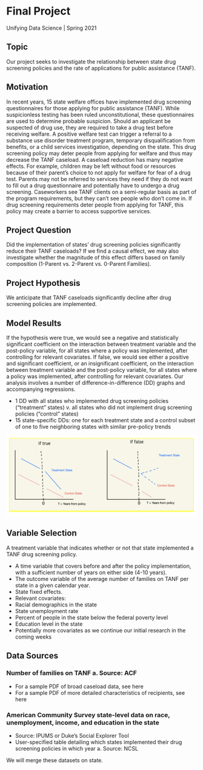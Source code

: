 # Final Project
Unifying Data Science | Spring 2021

## Topic
Our project seeks to investigate the relationship between state drug screening policies and the rate of applications for public assistance (TANF).

## Motivation
In recent years, 15 state welfare offices have implemented drug screening questionnaires for those applying for public assistance (TANF). While suspicionless testing has been ruled unconstitutional, these questionnaires are used to determine probable suspicion. Should an applicant be suspected of drug use, they are required to take a drug test before receiving welfare. A positive welfare test can trigger a referral to a substance use disorder treatment program, temporary disqualification from benefits, or a child services investigation, depending on the state.
This drug screening policy may deter people from applying for welfare and thus may decrease the TANF caseload. A caseload reduction has many negative effects. For example, children may be left without food or resources because of their parent’s choice to not apply for welfare for fear of a drug test. Parents may not be referred to services they need if they do not want to fill out a drug questionnaire and potentially have to undergo a drug screening.
Caseworkers see TANF clients on a semi-regular basis as part of the program requirements, but they can’t see people who don’t come in. If drug screening requirements deter people from applying for TANF, this policy may create a barrier to access supportive services.

## Project Question
Did the implementation of states’ drug screening policies significantly reduce their TANF caseloads?
If we find a causal effect, we may also investigate whether the magnitude of this effect differs based on family composition (1-Parent vs. 2-Parent vs. 0-Parent Families).

## Project Hypothesis
We anticipate that TANF caseloads significantly decline after drug screening policies are implemented.

## Model Results
If the hypothesis were true, we would see a negative and statistically significant coefficient on the interaction between treatment variable and the post-policy variable, for all states where a policy was implemented, after controlling for relevant covariates.
If false, we would see either a positive and significant coefficient, or an insignificant coefficient, on the interaction between treatment variable and the post-policy variable, for all states where a policy was implemented, after controlling for relevant covariates.
Our analysis involves a number of difference-in-difference (DD) graphs and accompanying regressions.
- 1 DD with all states who implemented drug screening policies (“treatment” states) v. all states who did not implement drug screening policies (“control” states)
- 15 state-specific DDs: one for each treatment state and a control subset of one to five neighboring states with similar pre-policy trends

![Test Image 1](diff-in-diff_graph.png)

## Variable Selection
A treatment variable that indicates whether or not that state implemented a TANF drug screening policy.
- A time variable that covers before and after the policy implementation, with a sufficient number of years on either side (4-10 years).
- The outcome variable of the average number of families on TANF per state in a given calendar year.
- State fixed effects.
- Relevant covariates:
- Racial demographics in the state
- State unemployment rate
- Percent of people in the state below the federal poverty level
- Education level in the state
- Potentially more covariates as we continue our initial research in the
coming weeks

## Data Sources
### Number of families on TANF a. Source: ACF
* For a sample PDF of broad caseload data, see here
* For a sample PDF of more detailed characteristics of recipients, see
here

### American Community Survey state-level data on race, unemployment, income, and education in the state
* Source: IPUMS or Duke’s Social Explorer Tool
* User-specified table detailing which states implemented their drug screening
policies in which year a. Source: NCSL

We will merge these datasets on state.
